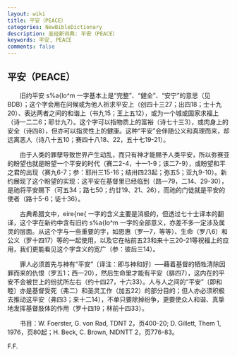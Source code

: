 ```yaml
---
layout: wiki
title: 平安（PEACE）
categories: NewBibleDictionary
description: 圣经新词典: 平安（PEACE）
keywords: 平安, PEACE
comments: false
---
```


## 平安（PEACE）

　　旧约平安 s%a{lo^m 一字基本上是“完整”、“健全”、“安宁”的意思（见 BDB）；这个字会用在问候或为他人祈求平安上（创四十三27；出四18；士十九20）、表达两者之间的和谐上（书九15；王上五12），或为一个城或国家求福上（诗一二二6；耶廿九7）。这个字可以指物质上的富裕（诗七十三3），或肉身上的安全（诗四8），但亦可以指灵性上的健康。这种“平安”会伴随公义和真理而来，却远离恶人（诗八十五10；赛四十八18、22，五十七19-21）。

　　由于人类的罪孽导致世界产生动乱，而只有神才能赐予人类平安，所以弥赛亚的盼望也就是盼望一个平安的时代（赛二2-4，十一1-9；该二7-9），或盼望和平之君的出现（赛九6-7；参：耶卅三15-16；结卅四23起；弥五5；亚九9-10）。新约展现了这个盼望的实现：这平安在基督里已经临到（路一79，二14、29-30），是祂将平安赐下（可五34；路七50；约廿19、21、26），而祂的门徒就是平安的使者（路十5-6；徒十36）。

　　古典希腊文中，eire{ne{ 一字的含义主要是消极的，但透过七十士译本的翻译，这个字在新约中含有旧约 s%a{lo^m 一字的全部意义，亦差不多一定涉及属灵的层面。从这个字与一些重要的字，如恩惠（罗一7，等等）、生命（罗八6）和公义（罗十四17）等的一起使用，以及它在帖前五23和来十三20-21等祝福上的应用，我们更能看见这个字含义的宽广（参：彼后三14）。

　　罪人必须首先与神有“平安”〔译注：即与神和好〕──藉着基督的牺牲清除因罪而来的仇恨（罗五1；西一20），然后生命里才能有平安（腓四7），这内在的平安不会被世上的纷扰所左右（约十四27，十六33）。人与人之间的“平安”〔即和睦〕亦是基督受死（弗二）和圣灵工作（加五22）的部分目的；但人亦必须积极去推动这平安（弗四3；来十二14），不单只要除掉纷争，更要使众人和谐、真挚地发挥基督肢体的作用（罗十四19；林前十四33）。

　　书目：W. Foerster, G. von Rad, TDNT 2，页400-20; D. Gillett, Them 1, 1976，页80起；H. Beck, C. Brown, NIDNTT 2，页776-83。

F.F.








